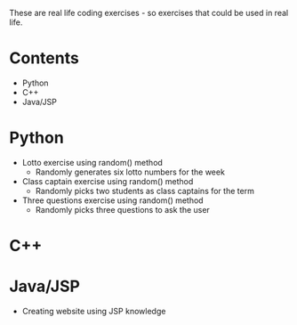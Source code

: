 These are real life coding exercises - so exercises that could be used in real life. 

# Contents
  - Python
  - C++
  - Java/JSP

# Python
  - Lotto exercise using random() method
    - Randomly generates six lotto numbers for the week
  - Class captain exercise using random() method
    - Randomly picks two students as class captains for the term
  - Three questions exercise using random() method
    - Randomly picks three questions to ask the user

# C++

# Java/JSP
  - Creating website using JSP knowledge
